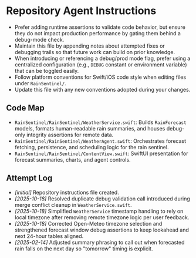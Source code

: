 # Repository Agent Instructions

- Prefer adding runtime assertions to validate code behavior, but ensure they do not impact production performance by gating them behind a debug-mode check.
- Maintain this file by appending notes about attempted fixes or debugging trails so that future work can build on prior knowledge.
- When introducing or referencing a debug/prod mode flag, prefer using a centralized configuration (e.g., `DEBUG` constant or environment variable) that can be toggled easily.
- Follow platform conventions for Swift/iOS code style when editing files under `RainSentinel/`.
- Update this file with any new conventions adopted during your changes.

## Code Map
- `RainSentinel/RainSentinel/WeatherService.swift`: Builds `RainForecast` models, formats human-readable rain summaries, and houses debug-only integrity assertions for remote data.
- `RainSentinel/RainSentinel/WeatherAgent.swift`: Orchestrates forecast fetching, persistence, and scheduling logic for the rain sentinel.
- `RainSentinel/RainSentinel/ContentView.swift`: SwiftUI presentation for forecast summaries, charts, and agent controls.

## Attempt Log
- _[initial]_ Repository instructions file created.
- _[2025-10-18]_ Resolved duplicate debug validation call introduced during merge conflict cleanup in `WeatherService.swift`.
- _[2025-10-18]_ Simplified `WeatherService` timestamp handling to rely on local timezone after removing remote timezone logic per user feedback.
- _[2025-10-18]_ Corrected Open-Meteo timezone selection and strengthened forecast window debug assertions to keep lookahead and next 24-hour tables aligned.
- _[2025-02-14]_ Adjusted summary phrasing to call out when forecasted rain falls on the next day so "tomorrow" timing is explicit.
